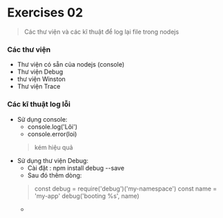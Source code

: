 # Exercises 02
> Các thư viện và các kĩ thuật để log lại file trong nodejs

### Các thư viện
- Thư viện có sẵn của nodejs (console)
- Thư viện Debug
- thư viện Winston
- Thư viện Trace

### Các kĩ thuật log lỗi
- Sử dụng console:
    - console.log('Lôi')
    - console.error(loi)
    > kém hiệu quả
- Sử dụng thư viện Debug:
    - Cài đặt : npm install debug --save
    - Sau đó thêm dòng: 
    > const debug = require('debug')('my-namespace')
    > const name = 'my-app'
    > debug('booting %s', name)
    - 
